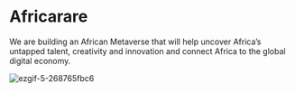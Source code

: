 # Africarare

We are building an African Metaverse that will help uncover Africa’s untapped talent, creativity and innovation and connect Africa to the global digital economy.

![ezgif-5-268765fbc6](https://user-images.githubusercontent.com/7098556/186791569-e8991fa7-bfea-41a5-8bf6-1f1cb34bf8ba.gif)
